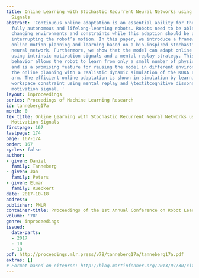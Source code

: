 ```yaml
---
title: Online Learning with Stochastic Recurrent Neural Networks using Intrinsic Motivation
  Signals
abstract: 'Continuous online adaptation is an essential ability for the vision of
  fully autonomous and lifelong-learning robots. Robots need to be able to adapt to
  changing environments and constraints while this adaption should be performed without
  interrupting the robot’s motion. In this paper, we introduce a framework for probabilistic
  online motion planning and learning based on a bio-inspired stochastic recurrent
  neural network. Furthermore, we show that the model can adapt online and sample-efficiently
  using intrinsic motivation signals and a mental replay strategy. This fast adaptation
  behavior allows the robot to learn from only a small number of physical interactions
  and is a promising feature for reusing the model in different environments. We evaluate
  the online planning with a realistic dynamic simulation of the KUKA LWR robotic
  arm. The efficient online adaptation is shown in simulation by learning an unknown
  workspace constraint using mental replay and \textitcognitive dissonance as intrinsic
  motivation signal. '
layout: inproceedings
series: Proceedings of Machine Learning Research
id: tanneberg17a
month: 0
tex_title: Online Learning with Stochastic Recurrent Neural Networks using Intrinsic
  Motivation Signals
firstpage: 167
lastpage: 174
page: 167-174
order: 167
cycles: false
author:
- given: Daniel
  family: Tanneberg
- given: Jan
  family: Peters
- given: Elmar
  family: Rueckert
date: 2017-10-18
address: 
publisher: PMLR
container-title: Proceedings of the 1st Annual Conference on Robot Learning
volume: '78'
genre: inproceedings
issued:
  date-parts:
  - 2017
  - 10
  - 18
pdf: http://proceedings.mlr.press/v78/tanneberg17a/tanneberg17a.pdf
extras: []
# Format based on citeproc: http://blog.martinfenner.org/2013/07/30/citeproc-yaml-for-bibliographies/
---
```

